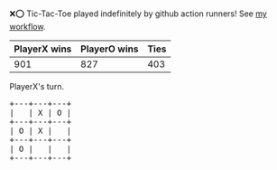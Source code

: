 :x::o: Tic-Tac-Toe played indefinitely by github action runners! See [my workflow](.github/workflows/play.yaml).

|PlayerX wins|PlayerO wins|Ties|
|-|-|-|
|901|827|403|

PlayerX's turn.

<pre>
+---+---+---+
|   | X | O |
+---+---+---+
| O | X |   |
+---+---+---+
| O |   |   |
+---+---+---+
</pre>